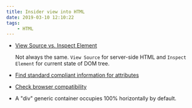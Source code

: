 ```yaml
---
title: Insider view into HTML
date: 2019-03-10 12:10:22
tags:
    - HTML
---
```


- [View Source vs. Inspect Element](https://www.codebyamir.com/blog/view-source-vs-inspect-element)

    Not always the same. `View Source` for server-side HTML and `Inspect Element` for current state of DOM tree.

- [Find standard compliant information for attributes](https://developer.mozilla.org)

- [Check browser compatibility](https://caniuse.com/)

- A "div" generic container occupies 100% horizontally by default.